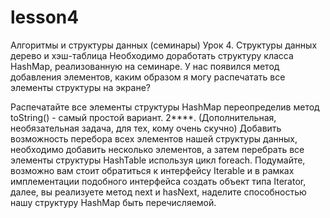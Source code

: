 # lesson4
Алгоритмы и структуры данных (семинары)
Урок 4. Структуры данных дерево и хэш-таблица
Необходимо доработать структуру класса HashMap, реализованную на семинаре.
У нас появился метод добавления элементов, каким образом я могу распечатать все элементы структуры на экране?

Распечатайте все элементы структуры HashMap переопределив метод toString() - самый простой вариант.
2****. (Дополнительная, необязательная задача, для тех, кому очень скучно) Добавить возможность перебора всех элементов нашей структуры данных, необходимо добавить несколько элементов, 
а затем перебрать все элементы структуры HashTable используя цикл foreach. Подумайте, возможно вам стоит обратиться к интерфейсу Iterable и в рамках имплементации подобного интерфейса создать объект типа Iterator,
далее, вы реализуете метод next и hasNext, наделите способностью нашу структуру HashMap быть перечисляемой.
